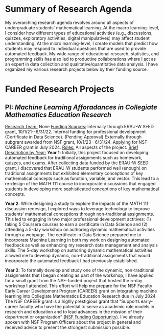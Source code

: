 # Summary of Research Agenda
My overarching research agenda revolves around all aspects of undergraduate students' mathematical learning. At the macro learning-level, I consider how different types of educational activities (e.g., discussions, quizzes, exploratory activities, digital manipulatives) may affect student understanding. At the micro learning-level, I create models that predict how students may respond to individual questions that are used to provide automated feedback. My wide range of educational research, statistics, and programming skills has also led to productive collaborations where I act as an expert in data collection and qualitative/quantitative data analysis. I have organized my various research projects below by their funding source. 

# Funded Research Projects
## **PI**: *Machine Learning Afforadances in Collegiate Mathematics Education Research*
<u>Research Team:</u> None
<u>Funding Sources:</u> Internally through ERAU-W SEED grant, 10/1/21--6/31/22. Internal funding for professional development (Certificate in Data Science). (Pending Approval) Externally through subgrant awarded from NSF grant, 10/1/23--6/31/24. Applying for NSF CAREER grant in July 2024.
<u>Roles:</u> All aspects of the project.
<u>Brief Description by Year:</u> 
**Year 1**: Initially, this project focused on developing automated feedback for traditional assignments such as homework, quizzes, and exams. After collecting data funded by the ERAU-W SEED grant, I discovered that ERAU-W students performed well (enough) on traditional assignments but exhibited elementary conceptions of key mathematical concepts such as function, variable, and vector. This lead to a re-design of the MATH 111 course to incorporate discussions that engaged students in developing more sophisticated conceptions of key mathematical concepts. 

**Year 2**: While designing a study to explore the impacts of the MATH 111 discussion redesign, I explored ways to leverage technology to improve students' mathematical conceptions through non-traditional assignments. This led to engaging in two major professional development actitives: (1) taking 5 Coursera courses to earn a certificate in Data Science and (2) attending a 5-day workshop on authoring dynamic mathematical activities through a webpage. The certificate in Data Science prepared me to incorporate Machine Learning in both my work on designing automated feedback as well as enhancing my research data management and analysis skills. The 5-day workshop on authoring dynamic mathematical activities allowed me to develop dynamic, non-traditional assignments that would incorporate the automated feedback I had previously established.

**Year 3**: To formally develop and study one of the dynamic, non-traditional assignments that I began creating as part of the workshop, I have applied for a small grant from the NSF-funded project that hosted the 5-day workshop I attended. This effort will help me prepare for the NSF Faculty Early Career Development Program (CAREER) grant on integrating machine learning into Collegiate Mathematics Education Research due in July 2024. The NSF CAREER grant is a highly prestigious grant that "Supports early-career faculty who have the potential to serve as academic role models in research and education and to lead advances in the mission of their department or organization" [(NSF Funding Opportunity)](https://new.nsf.gov/funding/opportunities/faculty-early-career-development-program-career). I've already spoken with NSF Program Officers about the project in general and received advice to present the strongest submission possible.
